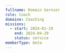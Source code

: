 ```yaml
---
fullname: Romain Garnier
role: Coach
domaine: Coaching
missions:
  - start: 2024-01-29
    end: 2024-04-29
    status: service
memberType: beta
---
```


